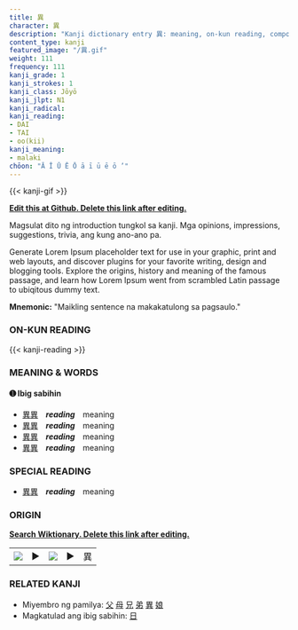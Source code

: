 ```yaml
---
title: 異
character: 異
description: "Kanji dictionary entry 異: meaning, on-kun reading, compounds, origin, related kanji"
content_type: kanji
featured_image: "/異.gif"
weight: 111
frequency: 111
kanji_grade: 1
kanji_strokes: 1
kanji_class: Jōyō
kanji_jlpt: N1
kanji_radical: 
kanji_reading: 
- DAI
- TAI
- oo(kii)
kanji_meaning:
- malaki
chōon: "Ā Ī Ū Ē Ō ā ī ū ē ō ’"
---
```

[//]: # (Don't edit the line below. Kanji animated GIF code is automatically generated.)
{{< kanji-gif >}}

[//]: # (Edit below this line.)

**[Edit this at Github. Delete this link after editing.](https://github.com/tim0g/tim/tree/main/content/kanji/異/index.md)**

Magsulat dito ng introduction tungkol sa kanji. Mga opinions, impressions, suggestions, trivia, ang kung ano-ano pa.

Generate Lorem Ipsum placeholder text for use in your graphic, print and web layouts, and discover plugins for your favorite writing, design and blogging tools. Explore the origins, history and meaning of the famous passage, and learn how Lorem Ipsum went from scrambled Latin passage to ubiqitous dummy text.
 
**Mnemonic:** "Maikling sentence na makakatulong sa pagsaulo."

### ON-KUN READING

[//]: # (Don't edit the line below. ON-KUN READING code is automatically generated.)
{{< kanji-reading >}}

### MEANING & WORDS

#### ➊ **Ibig sabihin**
  - [異](../異)[異](../異)　***reading***　meaning
  - [異](../異)[異](../異)　***reading***　meaning
  - [異](../異)[異](../異)　***reading***　meaning
  - [異](../異)[異](../異)　***reading***　meaning

### SPECIAL READING
  - [異](../異)[異](../異)　***reading***　meaning

### ORIGIN

**[Search Wiktionary. Delete this link after editing.](https://wiktionary.org/wiki/異)**
<table class="kanji-table"><tr><td>
<img src="60px-異-bronze.svg.png">
</td><td>▶</td><td>
<img src="60px-異-oracle.svg.png">
</td><td>▶</td>
<td class="kanji-origin">異</td>
</tr></table>

### RELATED KANJI
- Miyembro ng pamilya: [父](../父) [母](../母) [兄](../兄) [弟](../弟) [異](../異) [娘](../娘)
- Magkatulad ang ibig sabihin: [日](../日)
